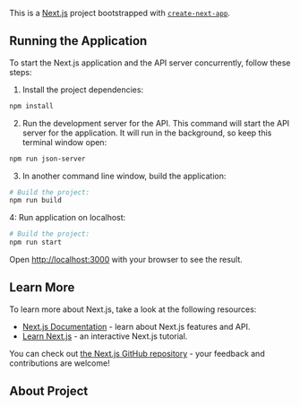 This is a [Next.js](https://nextjs.org/) project bootstrapped with [`create-next-app`](https://github.com/vercel/next.js/tree/canary/packages/create-next-app).

## Running the Application

To start the Next.js application and the API server concurrently, follow these steps:

1. Install the project dependencies:
```bash
npm install
```

2. Run the development server for the API. This command will start the API server for the application. It will run in the background, so keep this terminal window open:

```bash
npm run json-server
```

3. In another command line window, build the application:

```bash
# Build the project:
npm run build
```

4: Run application on localhost:
```bash
# Build the project:
npm run start
```

Open [http://localhost:3000](http://localhost:3000) with your browser to see the result.

## Learn More

To learn more about Next.js, take a look at the following resources:

- [Next.js Documentation](https://nextjs.org/docs) - learn about Next.js features and API.
- [Learn Next.js](https://nextjs.org/learn) - an interactive Next.js tutorial.

You can check out [the Next.js GitHub repository](https://github.com/vercel/next.js/) - your feedback and contributions are welcome!

## About Project
